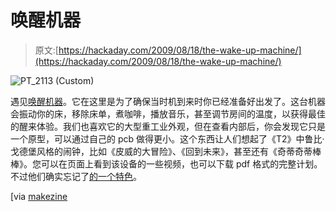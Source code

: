 # 唤醒机器

> 原文:[https://hackaday.com/2009/08/18/the-wake-up-machine/](https://hackaday.com/2009/08/18/the-wake-up-machine/)

![PT_2113 (Custom)](../Images/c1f8702c52e66ed17103cd90182c5fbc.png "PT_2113 (Custom)")

遇见[唤醒机器](http://www.designnews.com/article/327135-Gadget_Freak_Case_146_Perfect_Wake_up_Machine_Jolts_All_Five_Senses.php?nid=2337&rid=2897067)。它在这里是为了确保当时机到来时你已经准备好出发了。这台机器会振动你的床，移除床单，煮咖啡，播放音乐，甚至调节房间的温度，以获得最佳的醒来体验。我们也喜欢它的大型重工业外观，但在查看内部后，你会发现它只是一个原型，可以通过自己的 pcb 做得更小。这个东西让人们想起了《T2》中鲁比·戈德堡风格的闹钟，比如《皮威的大冒险》、《回到未来》，甚至还有《奇蒂奇蒂棒棒》。您可以在页面上看到该设备的一些视频，也可以下载 pdf 格式的完整计划。不过他们确实忘记了[的一个特色](http://hackaday.com/2009/06/26/pneumatic-bed-alarm-clock/)。

[via [makezine](http://blog.makezine.com/archive/2009/08/the_wake_up_machine.html?CMP=OTC-0D6B48984890)
